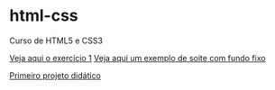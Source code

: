 # html-css
 Curso de HTML5 e CSS3


<a href="https://danielmendescruz.github.io/html-css/\exercícios\ex001\index1.html">Veja aqui o exercício 1</a>
<a href="https://danielmendescruz.github.io/html-css/\exercícios\ex019\fundo004.html">Veja aqui um exemplo de soite com fundo fixo</a>

<a href="https://danielmendescruz.github.io/html-css/desafios/módulo2/d010(projeto guiado pelo professor)/android.html">Primeiro projeto didático</a>
